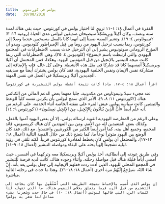 ```yaml
---
title:  بولس في كورنثوس
date:   30/08/2018
---
```


الفقرة في أعمال ١٨: ١-١١ تروي لنا اختبار بولس في كورنثوس، حيث بقي هناك لمدة سنة ونصف. وكان أَكِيلاَ وَبِرِيسْكِلاَّ سيصبحان صديقين لبولس مدى الحياة (رومية ١٦: ٣؛ ٢تيموثاوس ٤: ١٩). وتشير القصة ضمناً إلى أنهما كانا بالفعل مسيحيين عندما وصلا إلى كورنثوس، ربما بسبب ترحيل اليهود من روما مِن قِبل الإمبراطور كلوديوس. ويبدو أن المؤرخ الروماني سوتونيوس يشير إلى أن الترحيل حدث بسبب الاضطرابات في المجتمع اليهودي والتي ارتبطت باسم «يسوع» (كلوديوس ٤. ٢٥)، وهي الاضطرابات التي ربما كانت نتيجة التبشير بالإنجيل من قبل المؤمنين اليهود. وهكذا، فمن المحتمل أن أكيلا وبريسكيلاً أنفسهما كانا قد شاركا في مثل هذه الأنشطة. وعلى كل حال، فإنه بالإضافة إلى مشاركة نفس الإيمان ونفس الخلفية اليهودية، فقد كان بولس يشترك أيضاً مع صديقيه الجديدين أكيلا وبريسكيلا في العمل في نفس المهنة.

`اقرأ أعمال ١٨: ٤-١٧. ماذا كانت نتيجة أنشطة بولس التبشيرية في كورنثوس؟`

عند مجيء سيلا وتيموثاوس من مكدونية، جلبا معهما بعض الدعم المالي من الكنائس هناك (٢كورنثوس ١١: ٨، ٩)، الأمر الذي سمح لبولس بأن يكرس نفسه كلياً للوعظ والتبشير. كانت سياسة بولس عيش المرء على نفقته الخاصة أثناء الخدمة، على الرغم من أنه علّم أيضاً «أَنَّ الَّذِينَ يُنَادُونَ بِالإِنْجِيلِ، مِنَ الإِنْجِيلِ يَعِيشُونَ» (١كورنثوس ٩: ١٤).

وعلى الرغم من المعارضة اليهودية القوية لرسالة بولس، إلا أن بعض اليهود آمنوا بالفعل، وكذلك بعض المتعبدين لله من الأمم. ومن بين المهتدين كان هناك كريسبوس، قائد المجمع، وجميع أهل بيته. كما آمن أيضاً الكثير من الكورنثيين واعتمدوا. مع ذلك، فقد كان الوضع بين اليهود متوتراً نوعاً ما، كما يتضح ذلك من خلال القصة التالية (أعمال ١٨: ١٢-١٧)، والمحتمل أن بولس كان يخطط لمغادرة كورنثوس قريباً، لكنه تلقى في رؤية ليلية تشجيعاً إلهياً يحثه على البقاء ومواصلة التبشير (أعمال ١٨: ٩-١١).

وفي طريق عودته إلى أنطاكية، أخذ بولس أكيلا وبريسكيلا معه وتركهما في أفسس، حيث أمضى أياماً قليلة هناك قبل مواصلة رحلته. وأثناء وجوده هناك، كانت لديه فرصة للتبشير في المجمع المحلي لليهود، الذين أدت ردت فعلهم الإيجابية إلى جعل بولس يعد بأنه، إِنْ شَاءَ اللهُ، سَيرْجِعُ إِلَيْهُمْ مرة أخرى (أعمال ١٨: ١٨-٢١). وهذا ما حدث في رحلته التالية مباشرة.

`إن بولس الذي أُصيب بالإحباط نتيجة الطريقة التي اُسْتُقْبِل بها كان بحاجة إلى التشجيع من قبل الرب فيما يتعلق بخلاص النفوس هناك. ما الذي تقوله لنا كلمات الرب التي قالها لبولس (أعمال ١٨: ١٠) في حال حدث وشعرنا بشيء مماثل لما شعر به بولس؟`
